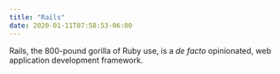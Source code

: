 ```yaml
---
title: "Rails"
date: 2020-01-11T07:58:53-06:00
---
```


Rails, the 800-pound gorilla of Ruby use, is a _de facto_ opinionated, web application development framework.

